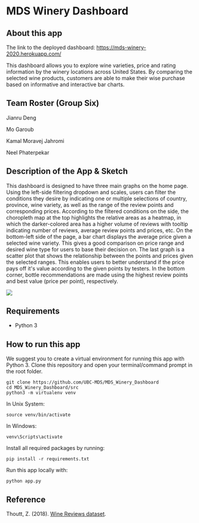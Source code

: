 # MDS Winery Dashboard

## About this app

The link to the deployed dashboard:
https://mds-winery-2020.herokuapp.com/

This dashboard allows you to explore wine varieties, price and rating information by the winery locations across United States. By comparing the selected wine products, customers are able to make their wise purchase based on informative and interactive bar charts.


## Team Roster (Group Six)
Jianru Deng

Mo Garoub

Kamal Moravej Jahromi

Neel Phaterpekar

## Description of the App & Sketch

This dashboard is designed to have three main graphs on the home page. Using the left-side filtering dropdown and scales, users can filter the conditions they desire by indicating one or multiple selections of country, province, wine variety, as well as the range of the review points and corresponding prices. According to the filtered conditions on the side, the choropleth map at the top highlights the relative areas as a heatmap, in which the darker-colored area has a higher volume of reviews with tooltip indicating number of reviews, average review points and prices, etc. On the bottom-left side of the page, a bar chart displays the average price given a selected wine variety. This gives a good comparison on price range and desired wine type for users to base their decision on. The last graph is a scatter plot that shows the relationship between the points and prices given the selected ranges. This  enables users to better understand if the price pays off it's value according to the given points by testers. In the bottom corner, bottle recommendations are made using the highest review points and best value (price per point), respectively.


![](https://media.giphy.com/media/v0C45RM0xAzD1n3Ei8/giphy.gif)


## Requirements
- Python 3

## How to run this app
We suggest you to create a virtual environment for running this app with Python 3. Clone this repository and open your terminal/command prompt in the root folder.<br>

```
git clone https://github.com/UBC-MDS/MDS_Winery_Dashboard
cd MDS_Winery_Dashboard/src
python3 -m virtualenv venv

```


In Unix System:
```
source venv/bin/activate
```

In Windows:

```
venv\Scripts\activate
```

Install all required packages by running:

```
pip install -r requirements.txt
```


Run this app locally with:<br>
```
python app.py
```

## Reference
Thoutt, Z. (2018). [Wine Reviews dataset](https://www.kaggle.com/zynicide/wine-reviews/data).
